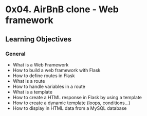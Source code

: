 # 0x04. AirBnB clone - Web framework

## Learning Objectives

### General

-   What is a Web Framework
-  How to build a web framework with Flask
-  How to define routes in Flask
- What is a route
- How to handle variables in a route
- What is a template
- How to create a HTML response in Flask by using a template
- How to create a dynamic template (loops, conditions…)
- How to display in HTML data from a MySQL database
